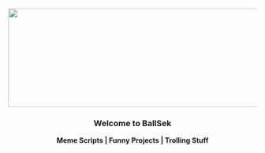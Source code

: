 <h3>
  <img align="center" src="https://3.bp.blogspot.com/-lHDshf7JYmk/UKVfr3SfCBI/AAAAAAAAAQU/nby47SisLKY/s1600/banner+memes.jpg" width=1000 height=200 style="border-radious=30%">
  <h3 align="center"><b>Welcome to BallSek</b></h3>
  <p align="center"><b>Meme Scripts | Funny Projects | Trolling Stuff</b></p>
</h3>
